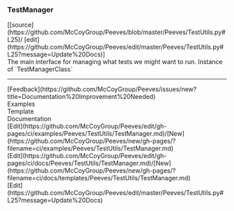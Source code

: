 ### <a id="Peeves.TestUtils.TestManager">TestManager</a> 
<div class="docs-source-link" markdown="1">
[[source](https://github.com/McCoyGroup/Peeves/blob/master/Peeves/TestUtils.py#L25)/
[edit](https://github.com/McCoyGroup/Peeves/edit/master/Peeves/TestUtils.py#L25?message=Update%20Docs)]
</div>
The main interface for managing what tests we might want to run.
Instance of `TestManagerClass`










---


<div markdown="1" class="text-muted">
<div class="container">
  <div class="row">
   <div class="col" markdown="1">
[Feedback](https://github.com/McCoyGroup/Peeves/issues/new?title=Documentation%20Improvement%20Needed)   
</div>
</div>
  <div class="row">
   <div class="col" markdown="1">
Examples   
</div>
   <div class="col" markdown="1">
Template   
</div>
   <div class="col" markdown="1">
Documentation   
</div>
</div>
  <div class="row">
   <div class="col" markdown="1">
[Edit](https://github.com/McCoyGroup/Peeves/edit/gh-pages/ci/examples/Peeves/TestUtils/TestManager.md)/[New](https://github.com/McCoyGroup/Peeves/new/gh-pages/?filename=ci/examples/Peeves/TestUtils/TestManager.md)   
</div>
   <div class="col" markdown="1">
[Edit](https://github.com/McCoyGroup/Peeves/edit/gh-pages/ci/docs/Peeves/TestUtils/TestManager.md)/[New](https://github.com/McCoyGroup/Peeves/new/gh-pages/?filename=ci/docs/templates/Peeves/TestUtils/TestManager.md)   
</div>
   <div class="col" markdown="1">
[Edit](https://github.com/McCoyGroup/Peeves/edit/master/Peeves/TestUtils.py#L25?message=Update%20Docs)   
</div>
</div>
</div>
</div>

